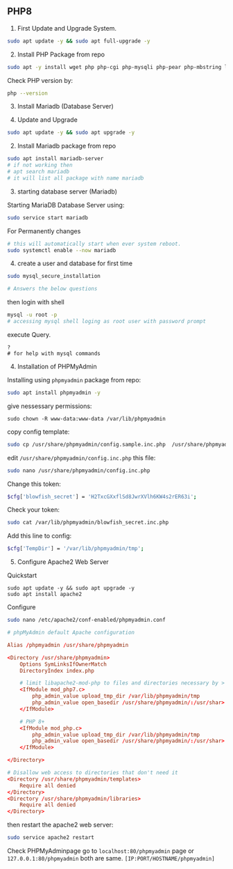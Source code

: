 ## PHP8

1. First Update and Upgrade System.

```bash
sudo apt update -y && sudo apt full-upgrade -y
```

2. Install PHP Package from repo

```bash
sudo apt -y install wget php php-cgi php-mysqli php-pear php-mbstring libapache2-mod-php php-common php-phpseclib php-mysql
```

Check PHP version by:

```bash
php --version
```

3. Install Mariadb (Database Server)

 1. Update and Upgrade
 
 ```bash
 sudo apt update -y && sudo apt upgrade -y 
 ```

 2. Install Mariadb package from repo

 ```bash
 sudo apt install mariadb-server
 # if not working then
 # apt search mariadb
 # it will list all package with name mariadb
 ```

 3. starting database server (Mariadb)

 Starting MariaDB Database Server using:

 ```bash
 sudo service start mariadb
 ```

 For Permanently changes

 ```bash
 # this will automatically start when ever system reboot.
 sudo systemctl enable --now mariadb
 ```

 4. create a user and database for first time

 ```bash
 sudo mysql_secure_installation
 
 # Answers the below questions
 ```

 then login with shell

 ```bash
 mysql -u root -p
 # accessing mysql shell loging as root user with password prompt
 ```

 execute Query.

 ```mysql
 ? 
 # for help with mysql commands
 ```

4. Installation of PHPMyAdmin


Installing using `phpmyadmin` package from repo:
```bash
sudo apt install phpmyadmin -y
```

give nessessary permissions:

```
sudo chown -R www-data:www-data /var/lib/phpmyadmin
```

copy config template:

```bash
sudo cp /usr/share/phpmyadmin/config.sample.inc.php  /usr/share/phpmyadmin/config.inc.php
```

edit `/usr/share/phpmyadmin/config.inc.php` this file:

```bash
sudo nano /usr/share/phpmyadmin/config.inc.php
```

Change this token:

```bash
$cfg['blowfish_secret'] = 'H2TxcGXxflSd8JwrXVlh6KW4s2rER63i';
```

Check your token:

```bash
sudo cat /var/lib/phpmyadmin/blowfish_secret.inc.php
```

Add this line to config:

```bash
$cfg['TempDir'] = '/var/lib/phpmyadmin/tmp';
```

5. Configure Apache2 Web Server

Quickstart

```
sudo apt update -y && sudo apt upgrade -y
sudo apt install apache2
```

Configure

```bash
sudo nano /etc/apache2/conf-enabled/phpmyadmin.conf
```

```conf
# phpMyAdmin default Apache configuration

Alias /phpmyadmin /usr/share/phpmyadmin

<Directory /usr/share/phpmyadmin>
    Options SymLinksIfOwnerMatch
    DirectoryIndex index.php

    # limit libapache2-mod-php to files and directories necessary by >
    <IfModule mod_php7.c>
        php_admin_value upload_tmp_dir /var/lib/phpmyadmin/tmp
        php_admin_value open_basedir /usr/share/phpmyadmin/:/usr/shar>
    </IfModule>

    # PHP 8+
    <IfModule mod_php.c>
        php_admin_value upload_tmp_dir /var/lib/phpmyadmin/tmp
        php_admin_value open_basedir /usr/share/phpmyadmin/:/usr/shar>
    </IfModule>

</Directory>

# Disallow web access to directories that don't need it
<Directory /usr/share/phpmyadmin/templates>
    Require all denied
</Directory>
<Directory /usr/share/phpmyadmin/libraries>
    Require all denied
</Directory>

```

then restart the apache2 web server:

```bash
sudo service apache2 restart
```

Check PHPMyAdminpage
go to `localhost:80/phpmyadmin` page or `127.0.0.1:80/phpmyadmin`
both are same.
`[IP:PORT/HOSTNAME/phpmyadmin]`
